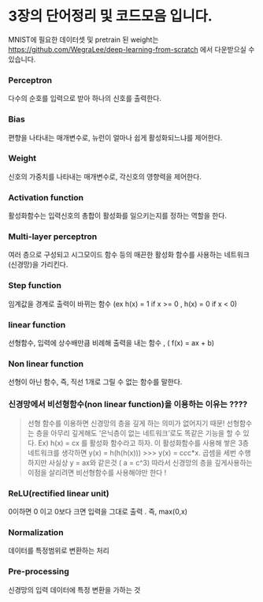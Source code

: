 # 3장의 단어정리 및 코드모음 입니다.

MNIST에 필요한 데이터셋 및 pretrain 된 weight는 https://github.com/WegraLee/deep-learning-from-scratch 에서 다운받으실 수 있습니다.

### Perceptron

다수의 순호를 입력으로 받아 하나의 신호를 출력한다.

### Bias 

편향을 나타내는 매개변수로, 뉴런이 얼마나 쉽게 활성화되느냐를 제어한다.

### Weight

신호의 가중치를 나타내는 매개변수로, 각신호의 영향력을 제어한다.

### Activation function

활성화함수는 입력신호의 총합이 활성화를 일으키는지를 정하는 역할을 한다.

### Multi-layer perceptron 

여러 층으로 구성되고 시그모이드 함수 등의 매끈한 활성화 함수를 사용하는 네트워크(신경망)을 가리킨다.

### Step function 

임계값을 경계로 출력이 바뀌는 함수 (ex h(x) = 1 if x >= 0 , h(x) = 0 if x < 0)

### linear function 

선형함수, 입력에 상수배만큼 비례해 출력을 내는 함수 , ( f(x) = ax + b)

### Non linear function 

선형이 아닌 함수, 즉, 직선 1개로 그릴 수 없는 함수를 말한다.

### 신경망에서 비선형함수(non linear function)을 이용하는 이유는 ???? 

> 선형 함수를 이용하면 신경망의 층을 깊게 하는 의미가 없어지기 때문!
선형함수는 층을 아무리 깊게해도 ‘은닉층이 없는 네트워크’로도 똑같은 기능을 할 수 있다.
Ex) h(x) = cx 를 활성화 함수라고 하자. 이 활성화함수를 사용해 쌓은 3층 네트워크를 생각하면 
y(x) = h(h(h(x))) >>> y(x) = c*c*c*x. 곱셈을 세번 수행하지만 사실상 y = ax와 같은것 ( a = c^3) 
따라서 신경망의 층을 깊게사용하는 이점을 살리려면 비선형함수를 사용해야만 한다 ! 

### ReLU(rectified linear unit) 

0이하면 0 이고 0보다 크면 입력을 그대로 출력 . 즉, max(0,x) 

### Normalization 

데이터를 특정범위로 변환하는 처리

### Pre-processing 

신경망의 입력 데이터에 특정 변환을 가하는 것

